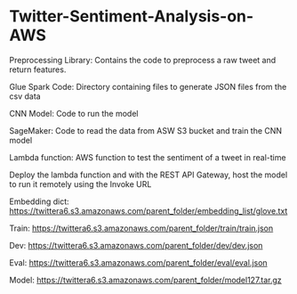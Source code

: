 # Twitter-Sentiment-Analysis-on-AWS

Preprocessing Library: Contains the code to preprocess a raw tweet and return features.

Glue Spark Code: Directory containing files to generate JSON files from the csv data

CNN Model: Code to run the model

SageMaker: Code to read the data from ASW S3 bucket and train the CNN model

Lambda function: AWS function to test the sentiment of a tweet in real-time

Deploy the lambda function and with the REST API Gateway, host the model to run it remotely using the Invoke URL

Embedding dict: https://twittera6.s3.amazonaws.com/parent_folder/embedding_list/glove.txt


Train: https://twittera6.s3.amazonaws.com/parent_folder/train/train.json

Dev: https://twittera6.s3.amazonaws.com/parent_folder/dev/dev.json

Eval: https://twittera6.s3.amazonaws.com/parent_folder/eval/eval.json


Model: https://twittera6.s3.amazonaws.com/parent_folder/model127.tar.gz
